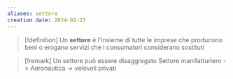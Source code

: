 ```yaml
---
aliases: settore
creation date: 2024-02-23
---
```


>[!definition]
>Un **settore** è l'insieme di tutte le imprese che producono beni o erogano servizi che i consumatori considerano sostituti

>[!remark]
>Un settore può essere disaggregato
>Settore manifatturiero -> Aeronautica -> velovoli privati
